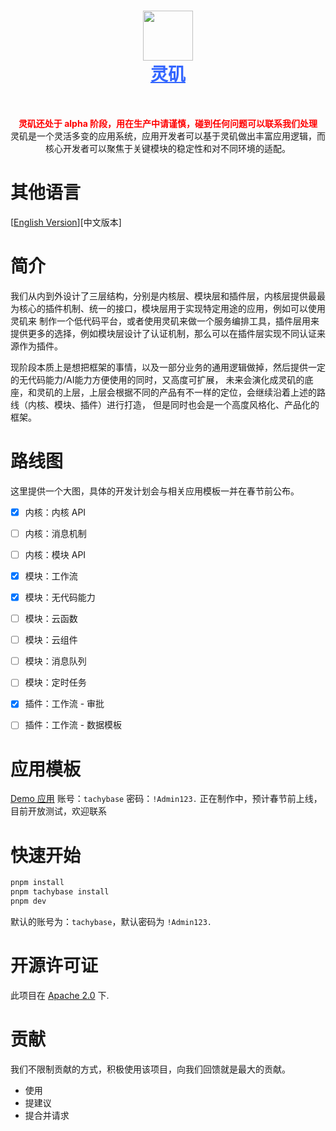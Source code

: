 <h1 align="center" style="border-bottom: none">
    <div>
        <a style="color:#36f" href="https://www.tachybase.com">
            <img src="https://tachybase-1321007335.cos.ap-shanghai.myqcloud.com/3733d6bd0a3376a93ba6180b32194369.png" width="80" />
            <br>
            灵矶
        </a>
    </div>
</h1>

<br>



<p align="center">
<span style="color:red; font-weight:bold;">灵矶还处于 alpha 阶段，用在生产中请谨慎，碰到任何问题可以联系我们处理</span>
<br>
灵矶是一个灵活多变的应用系统，应用开发者可以基于灵矶做出丰富应用逻辑，而核心开发者可以聚焦于关键模块的稳定性和对不同环境的适配。
</p>

# 其他语言

[[English Version](README.EN-US.md)][中文版本]

# 简介

我们从内到外设计了三层结构，分别是内核层、模块层和插件层，内核层提供最最为核心的插件机制、统一的接口，模块层用于实现特定用途的应用，例如可以使用灵矶来
制作一个低代码平台，或者使用灵矶来做一个服务编排工具，插件层用来提供更多的选择，例如模块层设计了认证机制，那么可以在插件层实现不同认证来源作为插件。

现阶段本质上是想把框架的事情，以及一部分业务的通用逻辑做掉，然后提供一定的无代码能力/AI能力方便使用的同时，又高度可扩展，
未来会演化成灵矶的底座，和灵矶的上层，上层会根据不同的产品有不一样的定位，会继续沿着上述的路线（内核、模块、插件）进行打造，
但是同时也会是一个高度风格化、产品化的框架。

# 路线图

这里提供一个大图，具体的开发计划会与相关应用模板一并在春节前公布。

- [x] 内核：内核 API
- [ ] 内核：消息机制
- [ ] 内核：模块 API
- [x] 模块：工作流
- [x] 模块：无代码能力
- [ ] 模块：云函数
- [ ] 模块：云组件
- [ ] 模块：消息队列
- [ ] 模块：定时任务
- [x] 插件：工作流 - 审批
- [ ] 插件：工作流 - 数据模板



# 应用模板

[Demo 应用](https://demos.tachybase.com/admin/628sp6la1mw) 账号：`tachybase` 密码：`!Admin123.`
正在制作中，预计春节前上线，目前开放测试，欢迎联系

# 快速开始

```bash 
pnpm install
pnpm tachybase install
pnpm dev
```

默认的账号为：`tachybase`，默认密码为 `!Admin123.`

# 开源许可证

<p>
此项目在 <a href="./LICENSE">Apache 2.0</a> 下.
</p>

# 贡献

我们不限制贡献的方式，积极使用该项目，向我们回馈就是最大的贡献。

- 使用
- 提建议
- 提合并请求
